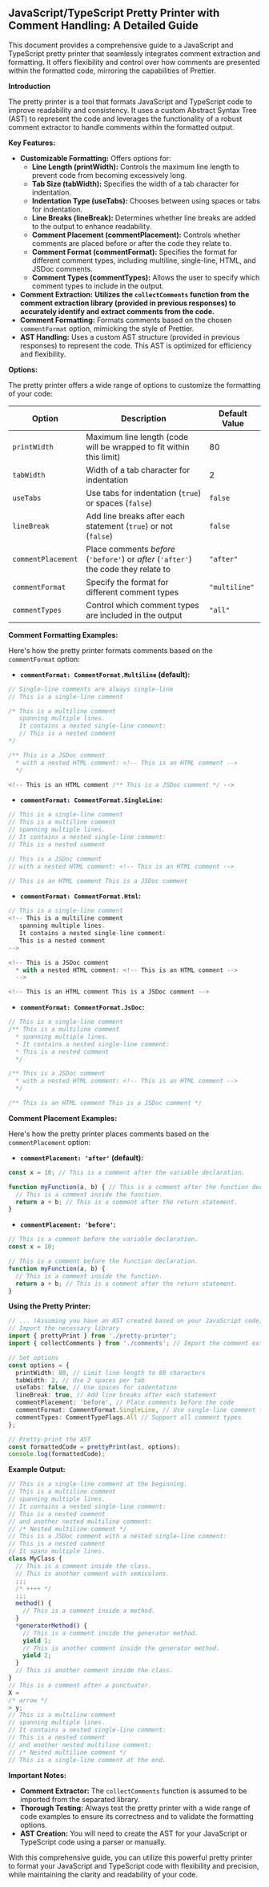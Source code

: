 ## JavaScript/TypeScript Pretty Printer with Comment Handling: A Detailed Guide

This document provides a comprehensive guide to a JavaScript and TypeScript pretty printer that seamlessly integrates comment extraction and formatting. It offers flexibility and control over how comments are presented within the formatted code, mirroring the capabilities of Prettier. 

**Introduction**

The pretty printer is a tool that formats JavaScript and TypeScript code to improve readability and consistency. It uses a custom Abstract Syntax Tree (AST) to represent the code and leverages the functionality of a robust comment extractor to handle comments within the formatted output. 

**Key Features:**

* **Customizable Formatting:** Offers options for:
    - **Line Length (printWidth):**  Controls the maximum line length to prevent code from becoming excessively long.
    - **Tab Size (tabWidth):**  Specifies the width of a tab character for indentation.
    - **Indentation Type (useTabs):**  Chooses between using spaces or tabs for indentation.
    - **Line Breaks (lineBreak):**  Determines whether line breaks are added to the output to enhance readability.
    - **Comment Placement (commentPlacement):**  Controls whether comments are placed before or after the code they relate to.
    - **Comment Format (commentFormat):**  Specifies the format for different comment types, including multiline, single-line, HTML, and JSDoc comments. 
    - **Comment Types (commentTypes):**  Allows the user to specify which comment types to include in the output.
* **Comment Extraction:**  **Utilizes the `collectComments` function from the comment extraction library (provided in previous responses) to accurately identify and extract comments from the code.**
* **Comment Formatting:**  Formats comments based on the chosen `commentFormat` option, mimicking the style of Prettier.
* **AST Handling:** Uses a custom AST structure (provided in previous responses) to represent the code. This AST is optimized for efficiency and flexibility.

**Options:**

The pretty printer offers a wide range of options to customize the formatting of your code:

| Option              | Description                                                                                 | Default Value |
|----------------------|-------------------------------------------------------------------------------------------|----------------|
| `printWidth`         | Maximum line length (code will be wrapped to fit within this limit)                         | 80            |
| `tabWidth`           | Width of a tab character for indentation                                                    | 2             |
| `useTabs`            | Use tabs for indentation (`true`) or spaces (`false`)                                     | `false`        |
| `lineBreak`          | Add line breaks after each statement (`true`) or not (`false`)                             | `false`        |
| `commentPlacement`  | Place comments *before* (`'before'`) or *after* (`'after'`) the code they relate to            | `"after"`     |
| `commentFormat`     | Specify the format for different comment types                                               | `"multiline"`  |
| `commentTypes`      | Control which comment types are included in the output                                  | `"all"`       |

**Comment Formatting Examples:**

Here's how the pretty printer formats comments based on the `commentFormat` option:

- **`commentFormat: CommentFormat.Multiline` (default):** 
```javascript
// Single-line comments are always single-line
// This is a single-line comment

/* This is a multiline comment 
   spanning multiple lines. 
   It contains a nested single-line comment: 
   // This is a nested comment 
*/

/** This is a JSDoc comment 
  * with a nested HTML comment: <!-- This is an HTML comment --> 
  */

<!-- This is an HTML comment /** This is a JSDoc comment */ --> 
```

- **`commentFormat: CommentFormat.SingleLine`:**
```javascript
// This is a single-line comment
// This is a multiline comment 
// spanning multiple lines. 
// It contains a nested single-line comment: 
// This is a nested comment 

// This is a JSDoc comment 
// with a nested HTML comment: <!-- This is an HTML comment --> 

// This is an HTML comment This is a JSDoc comment 
```

- **`commentFormat: CommentFormat.Html`:**
```javascript
// This is a single-line comment
<!-- This is a multiline comment 
   spanning multiple lines. 
   It contains a nested single-line comment: 
   This is a nested comment 
-->

<!-- This is a JSDoc comment 
  * with a nested HTML comment: <!-- This is an HTML comment --> 
  -->

<!-- This is an HTML comment This is a JSDoc comment --> 
```

- **`commentFormat: CommentFormat.JsDoc`:**
```javascript
// This is a single-line comment
/** This is a multiline comment 
  * spanning multiple lines. 
  * It contains a nested single-line comment: 
  * This is a nested comment 
  */

/** This is a JSDoc comment 
  * with a nested HTML comment: <!-- This is an HTML comment --> 
  */

/** This is an HTML comment This is a JSDoc comment */ 
```

**Comment Placement Examples:**

Here's how the pretty printer places comments based on the `commentPlacement` option:

- **`commentPlacement: 'after'` (default):** 
```javascript
const x = 10; // This is a comment after the variable declaration.

function myFunction(a, b) { // This is a comment after the function declaration.
  // This is a comment inside the function.
  return a + b; // This is a comment after the return statement.
} 
```

- **`commentPlacement: 'before'`:**
```javascript
// This is a comment before the variable declaration.
const x = 10; 

// This is a comment before the function declaration.
function myFunction(a, b) {
  // This is a comment inside the function.
  return a + b; // This is a comment after the return statement.
} 
```

**Using the Pretty Printer:**

```typescript
// ... (Assuming you have an AST created based on your JavaScript code) ...
// Import the necessary library
import { prettyPrint } from './pretty-printer';
import { collectComments } from './comments'; // Import the comment extraction function

// Set options
const options = {
  printWidth: 80, // Limit line length to 80 characters
  tabWidth: 2, // Use 2 spaces per tab
  useTabs: false, // Use spaces for indentation
  lineBreak: true, // Add line breaks after each statement
  commentPlacement: 'before', // Place comments before the code
  commentFormat: CommentFormat.SingleLine, // Use single-line comment format
  commentTypes: CommentTypeFlags.All // Support all comment types
};

// Pretty-print the AST
const formattedCode = prettyPrint(ast, options);
console.log(formattedCode);
```

**Example Output:**

```javascript
// This is a single-line comment at the beginning. 
// This is a multiline comment 
// spanning multiple lines.
// It contains a nested single-line comment: 
// This is a nested comment 
// and another nested multiline comment: 
// /* Nested multiline comment */
// This is a JSDoc comment with a nested single-line comment: 
// This is a nested comment 
// It spans multiple lines.
class MyClass {
  // This is a comment inside the class. 
  // This is another comment with semicolons.
  ;;;
  /* ++++ */
  ;;;
  method() {
    // This is a comment inside a method.
  }
  *generatorMethod() {
    // This is a comment inside the generator method.
    yield 1;
    // This is another comment inside the generator method.
    yield 2;
  }
  // This is another comment inside the class.
}
// This is a comment after a punctuator.
X =
/* arrow */
> y;
// This is a multiline comment 
// spanning multiple lines.
// It contains a nested single-line comment: 
// This is a nested comment 
// and another nested multiline comment: 
// /* Nested multiline comment */
// This is a single-line comment at the end.
```

**Important Notes:**

- **Comment Extractor:** The `collectComments` function is assumed to be imported from the separated library.
- **Thorough Testing:**  Always test the pretty printer with a wide range of code examples to ensure its correctness and to validate the formatting options.
- **AST Creation:** You will need to create the AST for your JavaScript or TypeScript code using a parser or manually.

With this comprehensive guide, you can utilize this powerful pretty printer to format your JavaScript and TypeScript code with flexibility and precision, while maintaining the clarity and readability of your code. 



